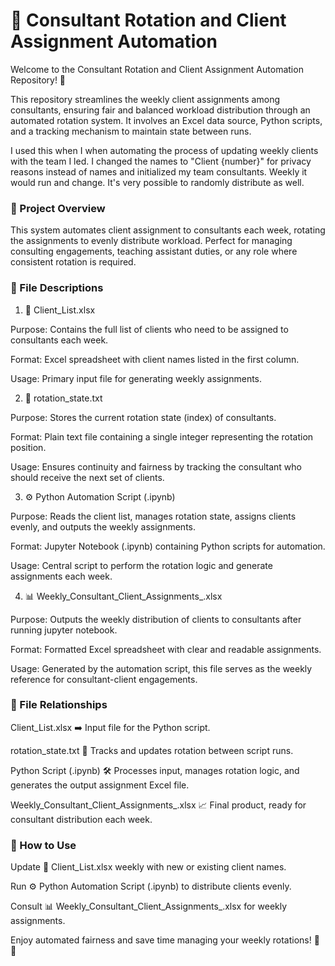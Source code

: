 # 📂 Consultant Rotation and Client Assignment Automation

Welcome to the Consultant Rotation and Client Assignment Automation Repository! 🚀

This repository streamlines the weekly client assignments among consultants, ensuring fair and balanced workload distribution through an automated rotation system. It involves an Excel data source, Python scripts, and a tracking mechanism to maintain state between runs.

I used this when I when automating the process of updating weekly clients with the team I led. I changed the names to "Client {number}" for privacy reasons instead of names and initialized my team consultants. Weekly it would run and change. It's very possible to randomly distribute as well.

### 📌 Project Overview

This system automates client assignment to consultants each week, rotating the assignments to evenly distribute workload. Perfect for managing consulting engagements, teaching assistant duties, or any role where consistent rotation is required.

### 📁 File Descriptions

1. 📃 Client_List.xlsx

Purpose: Contains the full list of clients who need to be assigned to consultants each week.

Format: Excel spreadsheet with client names listed in the first column.

Usage: Primary input file for generating weekly assignments.

2. 🔄 rotation_state.txt

Purpose: Stores the current rotation state (index) of consultants.

Format: Plain text file containing a single integer representing the rotation position.

Usage: Ensures continuity and fairness by tracking the consultant who should receive the next set of clients.

3. ⚙️ Python Automation Script (.ipynb)

Purpose: Reads the client list, manages rotation state, assigns clients evenly, and outputs the weekly assignments.

Format: Jupyter Notebook (.ipynb) containing Python scripts for automation.

Usage: Central script to perform the rotation logic and generate assignments each week.

4. 📊 Weekly_Consultant_Client_Assignments_.xlsx

Purpose: Outputs the weekly distribution of clients to consultants after running jupyter notebook.

Format: Formatted Excel spreadsheet with clear and readable assignments.

Usage: Generated by the automation script, this file serves as the weekly reference for consultant-client engagements.

### 🔗 File Relationships

Client_List.xlsx ➡️ Input file for the Python script.

rotation_state.txt 🔄 Tracks and updates rotation between script runs.

Python Script (.ipynb) 🛠️ Processes input, manages rotation logic, and generates the output assignment Excel file.

Weekly_Consultant_Client_Assignments_.xlsx 📈 Final product, ready for consultant distribution each week.

### 🚀 How to Use

Update 📃 Client_List.xlsx weekly with new or existing client names.

Run ⚙️ Python Automation Script (.ipynb) to distribute clients evenly.

Consult 📊 Weekly_Consultant_Client_Assignments_.xlsx for weekly assignments.

Enjoy automated fairness and save time managing your weekly rotations! 🌟✨

